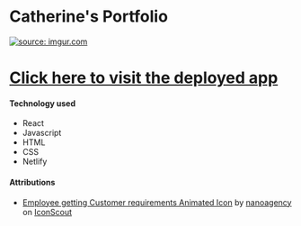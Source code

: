 # Catherine's Portfolio

<a href="https://imgur.com/VyDet44"><img src="https://i.imgur.com/VyDet44.png" title="source: imgur.com" /></a>

# [Click here to visit the deployed app](https://ccm-react-portfolio.netlify.app/)

#### Technology used
* React
* Javascript
* HTML
* CSS
* Netlify

#### Attributions
* <a href="https://iconscout.com/lotties/employee" target="_blank">Employee getting Customer requirements Animated Icon</a> by <a href="https://iconscout.com/contributors/nanoagency">nanoagency</a> on <a href="https://iconscout.com">IconScout</a>